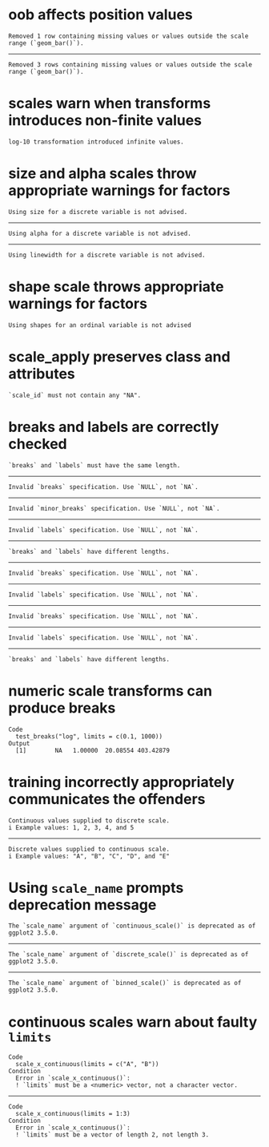 # oob affects position values

    Removed 1 row containing missing values or values outside the scale range (`geom_bar()`).

---

    Removed 3 rows containing missing values or values outside the scale range (`geom_bar()`).

# scales warn when transforms introduces non-finite values

    log-10 transformation introduced infinite values.

# size and alpha scales throw appropriate warnings for factors

    Using size for a discrete variable is not advised.

---

    Using alpha for a discrete variable is not advised.

---

    Using linewidth for a discrete variable is not advised.

# shape scale throws appropriate warnings for factors

    Using shapes for an ordinal variable is not advised

# scale_apply preserves class and attributes

    `scale_id` must not contain any "NA".

# breaks and labels are correctly checked

    `breaks` and `labels` must have the same length.

---

    Invalid `breaks` specification. Use `NULL`, not `NA`.

---

    Invalid `minor_breaks` specification. Use `NULL`, not `NA`.

---

    Invalid `labels` specification. Use `NULL`, not `NA`.

---

    `breaks` and `labels` have different lengths.

---

    Invalid `breaks` specification. Use `NULL`, not `NA`.

---

    Invalid `labels` specification. Use `NULL`, not `NA`.

---

    Invalid `breaks` specification. Use `NULL`, not `NA`.

---

    Invalid `labels` specification. Use `NULL`, not `NA`.

---

    `breaks` and `labels` have different lengths.

# numeric scale transforms can produce breaks

    Code
      test_breaks("log", limits = c(0.1, 1000))
    Output
      [1]        NA   1.00000  20.08554 403.42879

# training incorrectly appropriately communicates the offenders

    Continuous values supplied to discrete scale.
    i Example values: 1, 2, 3, 4, and 5

---

    Discrete values supplied to continuous scale.
    i Example values: "A", "B", "C", "D", and "E"

# Using `scale_name` prompts deprecation message

    The `scale_name` argument of `continuous_scale()` is deprecated as of ggplot2 3.5.0.

---

    The `scale_name` argument of `discrete_scale()` is deprecated as of ggplot2 3.5.0.

---

    The `scale_name` argument of `binned_scale()` is deprecated as of ggplot2 3.5.0.

# continuous scales warn about faulty `limits`

    Code
      scale_x_continuous(limits = c("A", "B"))
    Condition
      Error in `scale_x_continuous()`:
      ! `limits` must be a <numeric> vector, not a character vector.

---

    Code
      scale_x_continuous(limits = 1:3)
    Condition
      Error in `scale_x_continuous()`:
      ! `limits` must be a vector of length 2, not length 3.

